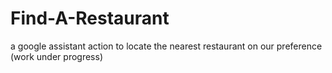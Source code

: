 # Find-A-Restaurant
a google assistant action to locate the nearest restaurant on our preference (work under progress)
